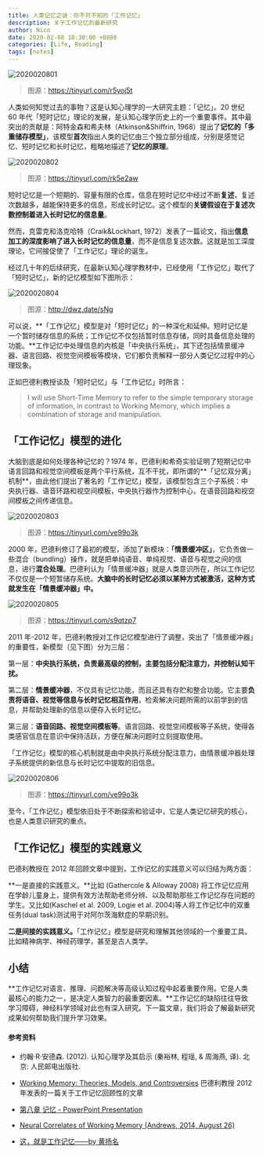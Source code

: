 ```yaml
---
title: 人类记忆之谜：你不可不知的「工作记忆」
description: 关于工作记忆的最新研究
author: Nico
date: 2020-02-08 18:30:00 +0800
categories: [Life, Reading]
tags: [notes]
---
```


![2020020801](http://xixuan.img-cn-shanghai.aliyuncs.com/note/2020-02-08-163931.png)

> 图源：https://tinyurl.com/r5yoj5t

人类如何知觉过去的事物？这是认知心理学的一大研究主题：「记忆」。20 世纪 60 年代「短时记忆」理论的发展，是认知心理学历史上的一个重要事件。其中最突出的贡献是：阿特金森和希夫林（Atkinson&Shiffrin, 1968）提出了**记忆的「多重储存模型」**，该模型**首次**指出人类的记忆由三个独立部分组成，分别是感觉记忆、短时记忆和长时记忆，粗略地描述了**记忆的原理**。

![2020020802](http://xixuan.img-cn-shanghai.aliyuncs.com/note/2020-02-08-163915.jpg)

> 图源：https://tinyurl.com/rk5e2aw

短时记忆是一个短期的、容量有限的仓库，信息在短时记忆中经过不断**复述**，复述次数越多，越能保持更多的信息，形成长时记忆。这个模型的**关键假设在于复述次数控制着进入长时记忆的信息量**。

然而，克雷克和洛克哈特（Craik&Lockhart, 1972）发表了一篇论文，指出**信息加工的深度影响了进入长时记忆的信息量**，而不是信息复述次数。这就是加工深度理论，它间接促使了「工作记忆」理论的诞生。

经过几十年的后续研究，在最新认知心理学教材中，已经使用「工作记忆」取代了「短时记忆」，新的记忆模型如下图所示：

![2020020804](http://xixuan.img-cn-shanghai.aliyuncs.com/note/2020-02-09-034327.jpg)

> 图源：http://dwz.date/sNg

可以说，**「工作记忆」模型是对「短时记忆」的一种深化和延伸。短时记忆是一个暂时储存信息的系统；工作记忆不仅包括暂时信息存储，同时具备信息处理的功能。**工作记忆中处理信息的内核是「中央执行系统」，其下还包括情景缓冲器、语言回路、视觉空间模板等模块，它们都负责解释一部分人类记忆过程中的心理现象。

正如巴德利教授谈及「短时记忆」与「工作记忆」时所言：

> I will use Short-Time Memory to refer to the simple temporary storage of information, in contrast to Working Memory, which implies a combination of storage and manipulation.

## 「工作记忆」模型的进化

大脑到底是如何处理各种记忆的？1974 年，巴德利和希奇实验证明了短期记忆中语言回路和视觉空间模板是两个平行系统，互不干扰，即所谓的**「记忆双分离」机制**，由此他们提出了著名的「工作记忆」模型，该模型包含三个子系统：中央执行器、语音环路和视空间模板，中央执行器作为控制中心，在语音回路和视空间模板之间传递信息。

![2020020803](http://xixuan.img-cn-shanghai.aliyuncs.com/note/2020-02-08-164525.png)

> 图源：https://tinyurl.com/ve99o3k

2000 年，巴德利修订了最初的模型，添加了新模块：**「情景缓冲区」**，它负责做一些混合（bundling）操作，就是把单纯语音、单纯视觉、语音与视觉之间的信息，进行**混合处理**。巴德利认为「情景缓冲器」就是人类意识所在，所以工作记忆不仅仅是一个短暂储存系统。**大脑中的长时记忆必须以某种方式被激活，这种方式就发生在「情景缓冲器」中。**

![2020020805](http://xixuan.img-cn-shanghai.aliyuncs.com/note/2020-02-08-164222.jpg)

> 图源：https://tinyurl.com/s9qtzp7

2011 年-2012 年，巴德利教授对工作记忆模型进行了调整，突出了「情景缓冲器」的重要性，新模型（见下图）分为三层：

第一层：**中央执行系统，负责最高级的控制，主要包括分配注意力，并控制认知干扰。**

第二层：**情景缓冲器**，不仅具有记忆功能，而且还具有存贮和整合功能。它主要**负责将语音、视觉等信息与长时记忆相互作用**，检索解决问题所需的以前学到的信息，并帮助处理新的信息以便存入长时记忆。 

第三层：**语音回路、视觉空间模板等**。语言回路、视觉空间模板等子系统，使得各类感官信息在意识中保持活跃，方便在解决问题时立刻提取使用。

「工作记忆」模型的核心机制就是由中央执行系统分配注意力，由情景缓冲器处理子系统提供的新信息与长时记忆中提取的旧信息。

![2020020806](http://xixuan.img-cn-shanghai.aliyuncs.com/note/2020-02-08-165206.png)

> 图源：https://tinyurl.com/ve99o3k

至今，「工作记忆」模型依旧处于不断探索和验证中，它是人类记忆研究的核心，也是人类意识研究的重点。

## 「工作记忆」模型的实践意义

巴德利教授在 2012 年回顾文章中提到，工作记忆的实践意义可以归结为两方面：

**一是直接的实践意义。**比如 (Gathercole & Alloway 2008) 将工作记忆应用在学龄儿童身上，提供有效方法帮助老师分辨、以及帮助那些工作记忆存在问题的学生。又比如(Kaschel et al. 2009, Logie et al. 2004)等人将工作记忆中的双重任务(dual task)测试用于对阿尔茨海默症的早期识别。

**二是间接的实践意义。**「工作记忆」模型是研究和理解其他领域的一个重要工具。比如精神病学、神经药理学，甚至是古人类学。

## 小结

**工作记忆对语言、推理、问题解决等高级认知过程中起着重要作用。它是人类最核心的能力之一，是决定人类智力的最重要因素。**工作记忆的缺陷往往导致学习障碍，神经科学领域对此也有深入研究。下一篇文章，我们将会了解最新研究成果如何帮助我们提升学习效果。

#### 参考资料

- 约翰·R·安德森. (2012). 认知心理学及其启示 (秦裕林, 程瑶, & 周海燕, 译). 北京: 人民邮电出版社.
- [Working Memory: Theories, Models, and Controversies](https://www.annualreviews.org/doi/pdf/10.1146/annurev-psych-120710-100422) 巴德利教授 2012 年发表的一篇关于工作记忆回顾性的文章
- [第八章 记忆 - PowerPoint Presentation](https://www.slideserve.com/lane/4010775)
- [ Neural Correlates of Working Memory (Andrews, 2014, August 26) ](https://www.slideshare.net/OzellaBrundidge/neural-correlates-of-working-memory)

- [这，就是工作记忆——by 黄扬名](http://www.sohu.com/a/225725279_380923)

